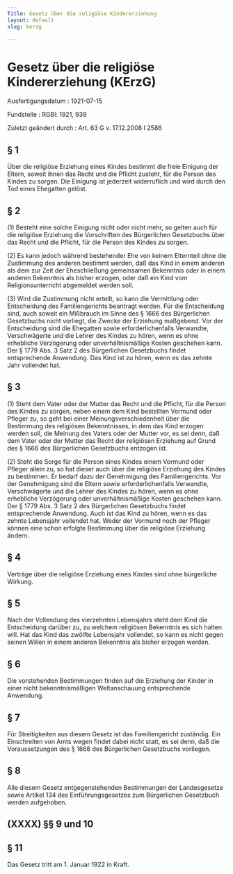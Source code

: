 ```yaml
---
Title: Gesetz über die religiöse Kindererziehung
layout: default
slug: kerzg

---
```


# Gesetz über die religiöse Kindererziehung (KErzG)

Ausfertigungsdatum
:   1921-07-15

Fundstelle
:   RGBl: 1921, 939

Zuletzt geändert durch
:   Art. 63 G v. 17.12.2008 I 2586


## § 1

Über die religiöse Erziehung eines Kindes bestimmt die freie Einigung
der Eltern, soweit ihnen das Recht und die Pflicht zusteht, für die
Person des Kindes zu sorgen. Die Einigung ist jederzeit widerruflich
und wird durch den Tod eines Ehegatten gelöst.


## § 2

(1) Besteht eine solche Einigung nicht oder nicht mehr, so gelten auch
für die religiöse Erziehung die Vorschriften des Bürgerlichen
Gesetzbuchs über das Recht und die Pflicht, für die Person des Kindes
zu sorgen.

(2) Es kann jedoch während bestehender Ehe von keinem Elternteil ohne
die Zustimmung des anderen bestimmt werden, daß das Kind in einem
anderen als dem zur Zeit der Eheschließung gemeinsamen Bekenntnis oder
in einem anderen Bekenntnis als bisher erzogen, oder daß ein Kind vom
Religionsunterricht abgemeldet werden soll.

(3) Wird die Zustimmung nicht erteilt, so kann die Vermittlung oder
Entscheidung des Familiengerichts beantragt werden. Für die
Entscheidung sind, auch soweit ein Mißbrauch im Sinne des § 1666 des
Bürgerlichen Gesetzbuchs nicht vorliegt, die Zwecke der Erziehung
maßgebend. Vor der Entscheidung sind die Ehegatten sowie
erforderlichenfalls Verwandte, Verschwägerte und die Lehrer des Kindes
zu hören, wenn es ohne erhebliche Verzögerung oder unverhältnismäßige
Kosten geschehen kann. Der § 1779 Abs. 3 Satz 2 des Bürgerlichen
Gesetzbuchs findet entsprechende Anwendung. Das Kind ist zu hören,
wenn es das zehnte Jahr vollendet hat.


## § 3

(1) Steht dem Vater oder der Mutter das Recht und die Pflicht, für die
Person des Kindes zu sorgen, neben einem dem Kind bestellten Vormund
oder Pfleger zu, so geht bei einer Meinungsverschiedenheit über die
Bestimmung des religiösen Bekenntnisses, in dem das Kind erzogen
werden soll, die Meinung des Vaters oder der Mutter vor, es sei denn,
daß dem Vater oder der Mutter das Recht der religiösen Erziehung auf
Grund des § 1666 des Bürgerlichen Gesetzbuchs entzogen ist.

(2) Steht die Sorge für die Person eines Kindes einem Vormund oder
Pfleger allein zu, so hat dieser auch über die religiöse Erziehung des
Kindes zu bestimmen. Er bedarf dazu der Genehmigung des
Familiengerichts. Vor der Genehmigung sind die Eltern sowie
erforderlichenfalls Verwandte, Verschwägerte und die Lehrer des Kindes
zu hören, wenn es ohne erhebliche Verzögerung oder unverhältnismäßige
Kosten geschehen kann. Der § 1779 Abs. 3 Satz 2 des Bürgerlichen
Gesetzbuchs findet entsprechende Anwendung. Auch ist das Kind zu
hören, wenn es das zehnte Lebensjahr vollendet hat. Weder der Vormund
noch der Pfleger können eine schon erfolgte Bestimmung über die
religiöse Erziehung ändern.


## § 4

Verträge über die religiöse Erziehung eines Kindes sind ohne
bürgerliche Wirkung.


## § 5

Nach der Vollendung des vierzehnten Lebensjahrs steht dem Kind die
Entscheidung darüber zu, zu welchem religiösen Bekenntnis es sich
halten will. Hat das Kind das zwölfte Lebensjahr vollendet, so kann es
nicht gegen seinen Willen in einem anderen Bekenntnis als bisher
erzogen werden.


## § 6

Die vorstehenden Bestimmungen finden auf die Erziehung der Kinder in
einer nicht bekenntnismäßigen Weltanschauung entsprechende Anwendung.


## § 7

Für Streitigkeiten aus diesem Gesetz ist das Familiengericht
zuständig. Ein Einschreiten von Amts wegen findet dabei nicht statt,
es sei denn, daß die Voraussetzungen des § 1666 des Bürgerlichen
Gesetzbuchs vorliegen.


## § 8

Alle diesem Gesetz entgegenstehenden Bestimmungen der Landesgesetze
sowie Artikel 134 des Einführungsgesetzes zum Bürgerlichen Gesetzbuch
werden aufgehoben.


## (XXXX) §§ 9 und 10



## § 11

Das Gesetz tritt am 1. Januar 1922 in Kraft.

